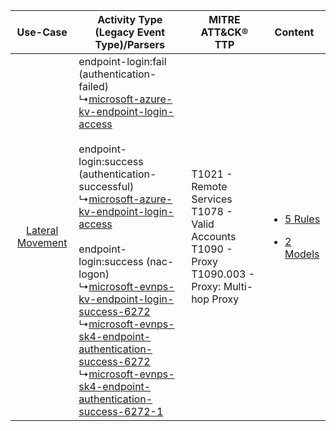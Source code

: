|    Use-Case    | Activity Type (Legacy Event Type)/Parsers    | MITRE ATT&CK® TTP    | Content    |
|:----:| ---- | ---- | ---- |
| [Lateral Movement](../../../UseCases/uc_lateral_movement.md) |  endpoint-login:fail (authentication-failed)<br> ↳[microsoft-azure-kv-endpoint-login-access](Ps/pC_microsoftazurekvendpointloginaccess.md)<br><br> endpoint-login:success (authentication-successful)<br> ↳[microsoft-azure-kv-endpoint-login-access](Ps/pC_microsoftazurekvendpointloginaccess.md)<br><br> endpoint-login:success (nac-logon)<br> ↳[microsoft-evnps-kv-endpoint-login-success-6272](Ps/pC_microsoftevnpskvendpointloginsuccess6272.md)<br> ↳[microsoft-evnps-sk4-endpoint-authentication-success-6272](Ps/pC_microsoftevnpssk4endpointauthenticationsuccess6272.md)<br> ↳[microsoft-evnps-sk4-endpoint-authentication-success-6272-1](Ps/pC_microsoftevnpssk4endpointauthenticationsuccess62721.md)<br> | T1021 - Remote Services<br>T1078 - Valid Accounts<br>T1090 - Proxy<br>T1090.003 - Proxy: Multi-hop Proxy<br> | [<ul><li>5 Rules</li></ul><ul><li>2 Models</li></ul>](RM/r_m_microsoft_event_viewer_-_nps_Lateral_Movement.md) |